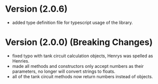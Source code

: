 # Version (2.0.6)

 - added type definition file for typescript usage of the library.


# Version (2.0.0) (Breaking Changes)

 - fixed typo with tank circuit calculation objects, Henrys was spelled as Henries.
 - made all methods and constructors only accept numbers as their parameters, no longer will convert strings to floats.
 - all of the tank circuit methods now return numbers instead of objects.